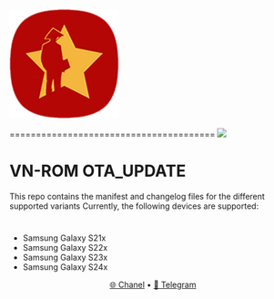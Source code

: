 
![VN-Logo](https://raw.githubusercontent.com/xuanhoa8687/VN-ROM_OTA_UPDATE/fourteen/ic_launcher.png)

=======================================
<img loading="lazy" src="readme-res/ic_launcher.png"/>
# VN-ROM OTA_UPDATE
This repo contains the manifest and changelog files for the different supported variants
Currently, the following devices are supported:
#
- Samsung Galaxy S21x
- Samsung Galaxy S22x
- Samsung Galaxy S23x
- Samsung Galaxy S24x

<p align="center">
  <a href="https://t.me/vnromchannel">🌐 Chanel</a>
  •
  <a href="https://t.me/vnromsupporten">💬 Telegram</a>
</p>
